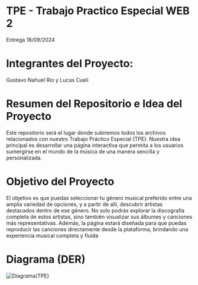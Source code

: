 # TPE - Trabajo Practico Especial WEB 2 

Entrega 18/09/2024

# Integrantes del Proyecto: 

Gustavo Nahuel Rio y Lucas Cueli

# Resumen del Repositorio e Idea del Proyecto
Este repositorio será el lugar donde subiremos todos los archivos relacionados con nuestro Trabajo Práctico Especial (TPE). Nuestra idea principal es desarrollar una página interactiva que permita a los usuarios sumergirse en el mundo de la música de una manera sencilla y personalizada.

# Objetivo del Proyecto
El objetivo es que puedas seleccionar tu género musical preferido entre una amplia variedad de opciones, y a partir de allí, descubrir artistas destacados dentro de ese género. No solo podrás explorar la discografía completa de estos artistas, sino también visualizar sus álbumes y canciones más representativas. Además, la página estará diseñada para que puedas reproducir las canciones directamente desde la plataforma, brindando una experiencia musical completa y fluida

# Diagrama (DER)
![Diagrama(TPE)]((https://github.com/gustavorio/web-2-para-tp-especial/blob/main/diagrama_de_web_2(dragon%20music).png))
